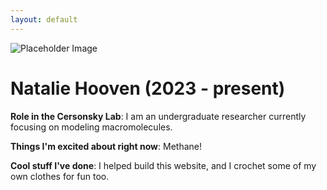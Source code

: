 ```yaml
---
layout: default
---
```


<!-- Replace `example_student` with your name -->
<img src="/assets/img/natalie_hooven.png" alt="Placeholder Image" class="center" style="max-width:300px">

<!-- Replace `Example Student` with your name and include your start date-->
# **Natalie Hooven (2023 - present)**

<!-- Choose your title -- feel free to be professionally silly -->
**Role in the Cersonsky Lab**: I am an undergraduate researcher currently focusing on modeling macromolecules.

<!-- Name at least one research topic amongst this list -->
**Things I'm excited about right now**: Methane!

<!-- Ultimately, we'll use this section to
     include papers and talks, and contributions
     But for now put whatever you want -->
**Cool stuff I've done**: I helped build this website, and I crochet some of my own clothes for fun too.


<!-- If you have photos you would like to exhibit,
     save them as `/assets/member_images/your_name_photo_#.png`
     and replace example_student below -->



